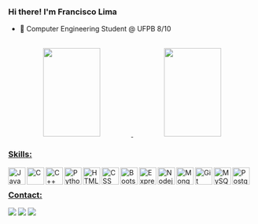 ### Hi there! I'm Francisco Lima

- 📖 Computer Engineering Student @ UFPB 8/10

<br />

<div align="center">
  <a href="https://github.com/franciscolimacf">
  <img height="180em" width="48%" src="https://github-readme-stats.vercel.app/api?username=franciscolimacf&show_icons=true&theme=dark&include_all_commits=true&count_private=true"/>
  <img height="180em" width="48%" src="https://github-readme-stats.vercel.app/api/top-langs/?username=franciscolimacf&layout=compact&langs_count=19&theme=dark"/>
</div>

### Skills:

<img align="left" alt="JavaScript" width="35px" src="https://cdn.jsdelivr.net/gh/devicons/devicon/icons/javascript/javascript-original.svg">
<img align="left" alt="C" width="35px" src="https://cdn.jsdelivr.net/gh/devicons/devicon/icons/c/c-original.svg">
<img align="left" alt="C++" width="35px" src="https://cdn.jsdelivr.net/gh/devicons/devicon/icons/cplusplus/cplusplus-original.svg">
<img align="left" alt="Python" width="35px" src="https://cdn.jsdelivr.net/gh/devicons/devicon/icons/python/python-original.svg">
<img align="left" alt="HTML" width="35px" src="https://cdn.jsdelivr.net/gh/devicons/devicon/icons/html5/html5-original.svg">
<img align="left" alt="CSS" width="35px" src="https://cdn.jsdelivr.net/gh/devicons/devicon/icons/css3/css3-original.svg">
<img align="left" alt="Bootstrap" width="35px" src="https://cdn.jsdelivr.net/gh/devicons/devicon/icons/bootstrap/bootstrap-original.svg">
<img align="left" alt="Express" width="35px" src="https://cdn.jsdelivr.net/gh/devicons/devicon/icons/express/express-original.svg">
<img align="left" alt="Nodejs" width="35px" src="https://cdn.jsdelivr.net/gh/devicons/devicon/icons/nodejs/nodejs-original.svg">
<img align="left" alt="MongoDB" width="35px" src="https://cdn.jsdelivr.net/gh/devicons/devicon/icons/mongodb/mongodb-original.svg">
<img align="left" alt="Git" width="35px" src="https://cdn.jsdelivr.net/gh/devicons/devicon/icons/git/git-original.svg">
<img align="left" alt="MySQL" width="35px" src="https://cdn.jsdelivr.net/gh/devicons/devicon/icons/mysql/mysql-original.svg">
<img align="left" alt="PostgreSQL" width="35px" src="https://cdn.jsdelivr.net/gh/devicons/devicon/icons/postgresql/postgresql-original.svg">



<br>
<h2 dir="auto"></h2>

### Contact:
<div> 
 <a href="https://www.discordapp.com/users/Takeshi#0001" target="_blank"><img src="https://img.shields.io/badge/Discord-7289DA?style=for-the-badge&logo=discord&logoColor=white" target="_blank"></a> 
  <a href = "mailto:franciscolimacf@gmail.com"><img src="https://img.shields.io/badge/-Gmail-%23333?style=for-the-badge&logo=gmail&logoColor=white" target="_blank"></a>
  <a href="https://www.linkedin.com/in/franciscolimacf/" target="_blank"><img src="https://img.shields.io/badge/-LinkedIn-%230077B5?style=for-the-badge&logo=linkedin&logoColor=white" target="_blank"></a> 
  
</div>
